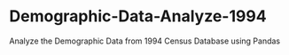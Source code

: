 # Demographic-Data-Analyze-1994
Analyze the Demographic Data from 1994 Census Database using Pandas
